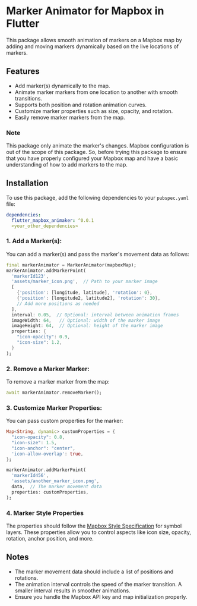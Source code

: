 
# Marker Animator for Mapbox in Flutter

This package allows smooth animation of markers on a Mapbox map by adding and moving markers dynamically based on the live locations of markers.

## Features

- Add marker(s) dynamically to the map.
- Animate marker markers from one location to another with smooth transitions.
- Supports both position and rotation animation curves.
- Customize marker properties such as size, opacity, and rotation.
- Easily remove marker markers from the map.

### Note
This package only animate the marker's changes. Mapbox configuration is out of the scope of this package. So, before trying this package to ensure that you have properly configured your Mapbox map and have a basic understanding of how to add markers to the map.


## Installation

To use this package, add the following dependencies to your `pubspec.yaml` file:

```yaml
dependencies:
  flutter_mapbox_animaker: ^0.0.1
  <your_other_dependencies>
```

### 1. Add a Marker(s):

You can add a marker(s) and pass the marker's movement data as follows:

```dart
final markerAnimator = MarkerAnimator(mapboxMap);
markerAnimator.addMarkerPoint(
  'markerId123',
  'assets/marker_icon.png',  // Path to your marker image
  [
    {'position': [longitude, latitude], 'rotation': 0},
    {'position': [longitude2, latitude2], 'rotation': 30},
    // Add more positions as needed
  ],
  interval: 0.05,  // Optional: interval between animation frames
  imageWidth: 64,   // Optional: width of the marker image
  imageHeight: 64,  // Optional: height of the marker image
  properties: {
    "icon-opacity": 0.9,
    "icon-size": 1.2,
  }
);
```

### 2. Remove a Marker Marker:

To remove a marker marker from the map:

```dart
await markerAnimator.removeMarker();
```

### 3. Customize Marker Properties:

You can pass custom properties for the marker:

```dart
Map<String, dynamic> customProperties = {
  "icon-opacity": 0.8,
  "icon-size": 1.5,
  "icon-anchor": "center",
  'icon-allow-overlap': true,
};

markerAnimator.addMarkerPoint(
  'markerId456',
  'assets/another_marker_icon.png',
  data,  // The marker movement data
  properties: customProperties,
);
```

### 4. Marker Style Properties

The properties should follow the [Mapbox Style Specification](https://docs.mapbox.com/mapbox-gl-js/style-spec/layers/#type) for symbol layers. These properties allow you to control aspects like icon size, opacity, rotation, anchor position, and more.

## Notes

- The marker movement data should include a list of positions and rotations.
- The animation interval controls the speed of the marker transition. A smaller interval results in smoother animations.
- Ensure you handle the Mapbox API key and map initialization properly.